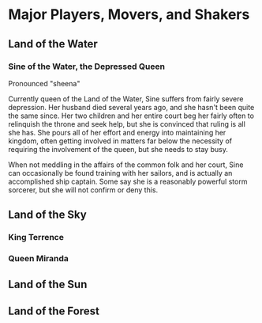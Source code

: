 # Major Players, Movers, and Shakers

## Land of the Water

### Sine of the Water, the Depressed Queen

Pronounced "sheena"

Currently queen of the Land of the Water, Sine suffers from fairly severe depression. Her husband died several years ago, and she hasn't been quite the same since. Her two children and her entire court beg her fairly often to relinquish the throne and seek help, but she is convinced that ruling is all she has. She pours all of her effort and energy into maintaining her kingdom, often getting involved in matters far below the necessity of requiring the involvement of the queen, but she needs to stay busy.

When not meddling in the affairs of the common folk and her court, Sine can occasionally be found training with her sailors, and is actually an accomplished ship captain. Some say she is a reasonably powerful storm sorcerer, but she will not confirm or deny this.

## Land of the Sky

### King Terrence

### Queen Miranda

## Land of the Sun

## Land of the Forest

